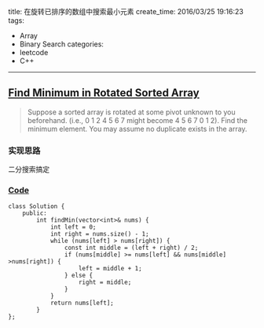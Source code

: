 title: 在旋转已排序的数组中搜索最小元素
create_time: 2016/03/25 19:16:23
tags:
- Array
- Binary Search
categories:
- leetcode
- C++

---
## [Find Minimum in Rotated Sorted Array](https://leetcode.com/problems/find-minimum-in-rotated-sorted-array/)
> Suppose a sorted array is rotated at some pivot unknown to you beforehand.
> (i.e., 0 1 2 4 5 6 7 might become 4 5 6 7 0 1 2).
> Find the minimum element.
> You may assume no duplicate exists in the array.

### 实现思路
二分搜索搞定

### [Code](https://github.com/Finalcheat/leetcode/blob/master/src/Find-Minimum-in-Rotated-Sorted-Array.cpp)
```
class Solution {
    public:
        int findMin(vector<int>& nums) {
            int left = 0;
            int right = nums.size() - 1;
            while (nums[left] > nums[right]) {
                const int middle = (left + right) / 2;
                if (nums[middle] >= nums[left] && nums[middle] >nums[right]) {
                    left = middle + 1;
                } else {
                    right = middle;
                }
            }
            return nums[left];
        }
};
```

